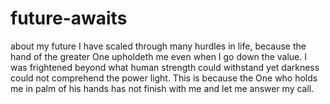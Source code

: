 # future-awaits
about my future
I have scaled through many hurdles in life, because the hand of the greater One upholdeth me even when I go down the value. I was frightened beyond what human strength could withstand yet darkness could not comprehend the power light. This is because the One who holds me in palm of his hands has not finish with me and let me answer my call.
